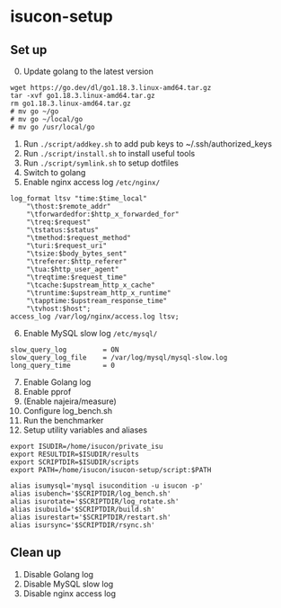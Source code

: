 # isucon-setup

## Set up
0. Update golang to the latest version
```
wget https://go.dev/dl/go1.18.3.linux-amd64.tar.gz
tar -xvf go1.18.3.linux-amd64.tar.gz
rm go1.18.3.linux-amd64.tar.gz
# mv go ~/go
# mv go ~/local/go
# mv go /usr/local/go
```
1. Run `./script/addkey.sh` to add pub keys to ~/.ssh/authorized_keys
2. Run `./script/install.sh` to install useful tools
3. Run `./script/symlink.sh` to setup dotfiles
4. Switch to golang
5. Enable nginx access log
`/etc/nginx/`
```
log_format ltsv "time:$time_local"
	"\thost:$remote_addr"
	"\tforwardedfor:$http_x_forwarded_for"
	"\treq:$request"
	"\tstatus:$status"
	"\tmethod:$request_method"
	"\turi:$request_uri"
	"\tsize:$body_bytes_sent"
	"\treferer:$http_referer"
	"\tua:$http_user_agent"
	"\treqtime:$request_time"
	"\tcache:$upstream_http_x_cache"
	"\truntime:$upstream_http_x_runtime"
	"\tapptime:$upstream_response_time"
	"\tvhost:$host";
access_log /var/log/nginx/access.log ltsv;
```
6. Enable MySQL slow log
`/etc/mysql/`
``` 
slow_query_log         = ON
slow_query_log_file    = /var/log/mysql/mysql-slow.log
long_query_time        = 0
```
7. Enable Golang log
8. Enable pprof
9. (Enable najeira/measure)
10. Configure log_bench.sh
11. Run the benchmarker
12. Setup utility variables and aliases
```
export ISUDIR=/home/isucon/private_isu
export RESULTDIR=$ISUDIR/results
export SCRIPTDIR=$ISUDIR/scripts
export PATH=/home/isucon/isucon-setup/script:$PATH

alias isumysql='mysql isucondition -u isucon -p'
alias isubench='$SCRIPTDIR/log_bench.sh'
alias isurotate='$SCRIPTDIR/log_rotate.sh'
alias isubuild='$SCRIPTDIR/build.sh'
alias isurestart='$SCRIPTDIR/restart.sh'
alias isursync='$SCRIPTDIR/rsync.sh'
```

## Clean up
1. Disable Golang log
2. Disable MySQL slow log
3. Disable nginx access log
